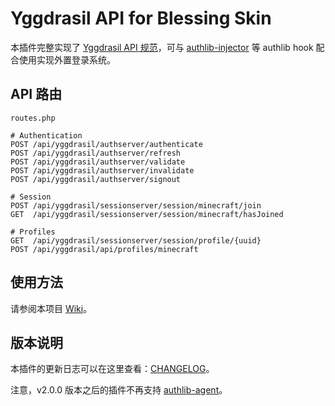 # Yggdrasil API for Blessing Skin

本插件完整实现了 [Yggdrasil API 规范](https://github.com/to2mbn/authlib-injector/wiki/Yggdrasil%E6%9C%8D%E5%8A%A1%E7%AB%AF%E6%8A%80%E6%9C%AF%E8%A7%84%E8%8C%83)，可与 [authlib-injector](https://github.com/to2mbn/authlib-injector) 等 authlib hook 配合使用实现外置登录系统。

## API 路由

```
routes.php

# Authentication
POST /api/yggdrasil/authserver/authenticate
POST /api/yggdrasil/authserver/refresh
POST /api/yggdrasil/authserver/validate
POST /api/yggdrasil/authserver/invalidate
POST /api/yggdrasil/authserver/signout

# Session
POST /api/yggdrasil/sessionserver/session/minecraft/join
GET  /api/yggdrasil/sessionserver/session/minecraft/hasJoined

# Profiles
GET  /api/yggdrasil/sessionserver/session/profile/{uuid}
POST /api/yggdrasil/api/profiles/minecraft
```

## 使用方法

请参阅本项目 [Wiki](https://github.com/printempw/yggdrasil-api/wiki)。

## 版本说明

本插件的更新日志可以在这里查看：[CHANGELOG](https://github.com/printempw/yggdrasil-api/blob/master/CHANGELOG.md)。

注意，v2.0.0 版本之后的插件不再支持 [authlib-agent](https://github.com/to2mbn/authlib-agent)。
